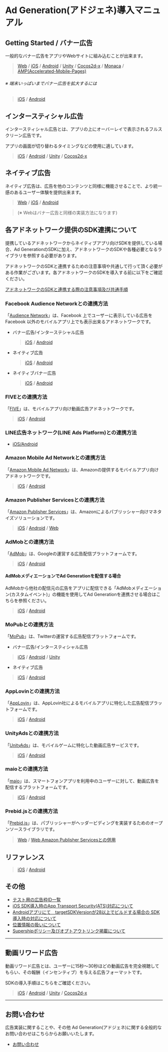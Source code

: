 # Ad Generation(アドジェネ)導入マニュアル

## Getting Started / バナー広告
一般的なバナー広告をアプリやWebサイトに組み込むことが出来ます。

> [Web](./Banner_Ad_Web) / [iOS](./Banner_Ad_iOS) / [Android](./Banner_Ad_Android) / [Unity](./Banner_Ad_Unity) / [Cocos2d-x](./Banner_Ad_Cocos2d-x) / [Monaca](./Banner_Ad_Monaca) / [AMP(Accelerated-Mobile-Pages)](./Banner_Ad_AMP)

###### ※ 端末いっぱいまでバナー広告を拡大するには
> [iOS](./Banner_Ad_iOS_expand) / [Android](./Banner_Ad_Android_expand)

## インタースティシャル広告
インタースティシャル広告とは、アプリの上にオーバーレイで表示されるフルスクリーン広告です。

アプリの画面が切り替わるタイミングなどの使用に適しています。

> [iOS](./Interstitial_Ad_iOS) / [Android](./Interstitial_Ad_Android) / [Unity](./Interstitial_Ad_Unity) / [Cocos2d-x](./Interstitial_Ad_Cocos2d-x)

## ネイティブ広告
ネイティブ広告は、広告を他のコンテンツと同様に機能させることで、より統一感のあるユーザー体験を提供出来ます。

> [Web](./Banner_Ad_Web) / [iOS](./Native_Ad_iOS) / [Android](./Native_Ad_Android)

> (※ Webはバナー広告と同様の実装方法になります)

## 各アドネットワーク提供のSDK連携について
提携しているアドネットワークからネイティブアプリ向けSDKを提供している場合、Ad GenerationのSDKに加え、アドネットワークのSDKや各種必要となるライブラリを参照する必要があります。

アドネットワークのSDKと連携するための注意事項や共通して行って頂く必要がある作業がございます。各アドネットワークのSDKを導入する前に以下をご確認ください。

[アドネットワークのSDKと連携する際の注意事項及び共通手順](./SDK_Mediation_Notes)

### Facebook Audience Networkとの連携方法
「[Audience Network](https://developers.facebook.com/products/app-monetization/audience-network/)」は、Facebook 上でユーザーに表示している広告を Facebook 以外のモバイルアプリ上でも表示出来るアドネットワークです。

- バナー広告/インターステシャル広告

  > [iOS](./FacebookAudienceNetwork_Banner_Interstitial_Ad_iOS) / [Android](./FacebookAudienceNetwork_Banner_Interstitial_Ad_Android)

- ネイティブ広告

  > [iOS](./FacebookAudienceNetwork_Native_Ad_iOS) / [Android](./FacebookAudienceNetwork_Native_Ad_Android)

- ネイティブバナー広告

  > [iOS](./FacebookAudienceNetwork_NativeBanner_Ad_iOS) / [Android](./FacebookAudienceNetwork_NativeBanner_Ad_Android)

### FIVEとの連携方法
「[FIVE](https://www.five-corp.com/)」は、モバイルアプリ向け動画広告アドネットワークです。

> [iOS](./FIVE_Banner_Interstitial_Ad_iOS) / [Android](./FIVE_Banner_Interstitial_Ad_Android)

### LINE広告ネットワーク(LINE Ads Platform)との連携方法
- [iOS/Android](./LINEAdsNetwork_iOS_Android)

### Amazon Mobile Ad Networkとの連携方法
「[Amazon Mobile Ad Network](https://developer.amazon.com/public/ja/apis/earn/mobile-ads)」は、Amazonの提供するモバイルアプリ向けアドネットワークです。

> [iOS](./Amazon_Mobile_Ad_Network_Banner_Ad_iOS) / [Android](./Amazon_Mobile_Ad_Network_Banner_Ad_Android)


### Amazon Publisher Servicesとの連携方法
「[Amazon Publisher Services](https://aps.amazon.com/aps/index.html)」は、Amazonによるパブリッシャー向けマネタイズソリューションです。

> [iOS](./Amazon_Publisher_Services_iOS) / [Android](./Amazon_Publisher_Services_Android) / [Web](./Amazon_Publisher_Services_Web)

### AdMobとの連携方法
「[AdMob](https://www.google.co.jp/admob/)」は、Googleの運営する広告配信プラットフォームです。

> [iOS](./AdMobAdapter_iOS_Manual) / [Android](./AdMobAdapter_Android_Manual)

#### AdMobメディエーションでAd Generationを配信する場合

AdMobから他社の配信元の広告をアプリに配信できる「AdMobメディエーション(カスタムイベント)」の機能を使用してAd Generationを連携させる場合はこちらを参照ください。

> [iOS](./AdMobMediation_Banner_Interstitial_Ad_iOS) / [Android](./AdMobMediation_Banner_Interstitial_Ad_Android)

### MoPubとの連携方法

「[MoPub](https://www.mopub.com/)」は、Twitterの運営する広告配信プラットフォームです。

- バナー広告/インタースティシャル広告
> [iOS](./MoPub-Banner_Interstitial_Ad_iOS) / [Android](./MoPub-Banner_Interstitial_Ad_Android) / [Unity](./MoPub-Banner_Interstitial_Ad_Unity)

- ネイティブ広告
> [iOS](./MoPub-Native_Ad_iOS) / [Android](./MoPub-Native_Ad_Android)

### AppLovinとの連携方法
「[AppLovin](https://www.applovin.com/)」は、AppLovin社によるモバイルアプリに特化した広告配信プラットフォームです。

> [iOS](./AppLovin_Interstitial_Ad_iOS) / [Android](./AppLovin_Interstitial_Ad_Android)

### UnityAdsとの連携方法
「[UnityAds](https://unityads.jp/)」は、モバイルゲームに特化した動画広告サービスです。

> [iOS](./UnityAds_Interstitial_Ad_iOS) / [Android](./UnityAds_Interstitial_Ad_Android)

### maioとの連携方法
「[maio](https://maio.jp/)」は、スマートフォンアプリを利用中のユーザーに対して、動画広告を配信するプラットフォームです。

> [iOS](./Maio_Interstitial_Ad_iOS) / [Android](./Maio_Interstitial_Ad_Android)

### Prebid.jsとの連携方法
「[Prebid.js](http://Prebid.org/)」は、パブリッシャーがヘッダービディングを実装するためのオープンソースライブラリです。

> [Web](./Prebid_Web) /  [Web Amazon Publisher Servicesとの併用](./Prebid_APS_Banner_Ad_Web)

## リファレンス
> [iOS](./Reference_iOS) / [Android](./Reference_Android)

## その他

- [テスト用の広告枠ID一覧](./Test_ID)
- [iOS SDK導入時のApp Transport Security(ATS)対応について](./iOS_ATS)
- [Androidアプリにて　targetSDKVersionが28以上でビルドする場合の SDK導入時の対応について](./Android_http_block)
- [位置情報の扱いについて](./Location)
- [Supershipポリシー及びオプトアウトリンク掲載について](https://ad-generation.jp/support/adg-help/more/optout)

---
## 動画リワード広告

動画リワード広告とは、ユーザーに15秒～30秒ほどの動画広告を完全視聴してもらい、その報酬（インセンティブ）を与える広告フォーマットです。

SDKの導入手順はこちらをご確認ください。
> [iOS](https://github.com/AdGeneration/VAMP-iOS-SDK/wiki) / [Android](https://github.com/AdGeneration/VAMP-Android-SDK/wiki) / [Unity](https://github.com/AdGeneration/VAMP-Unity-Plugin/wiki/Integration-Guide) / [Cocos2d-x](https://github.com/AdGeneration/VAMP-Cocos2d-x-Plugin/wiki/Integration-Guide)

---
## お問い合わせ
広告実装に関することや、その他 Ad Generation(アドジェネ)に関する全般的なお問い合わせはこちらからお願いいたします。
- [お問い合わせ](https://docs.google.com/forms/d/e/1FAIpQLScYROjUpoEQGERI5T9Ii9pZ-LHlsqZYKJgsPBZcHHCZIO0S8w/viewform)
